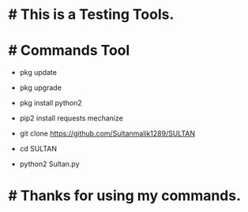 # # This is a Testing Tools.



# # Commands Tool


* pkg update

* pkg upgrade

* pkg install python2

* pip2 install requests mechanize

* git clone https://github.com/Sultanmalik1289/SULTAN

* cd SULTAN

* python2 Sultan.py




# # Thanks for using my commands.
